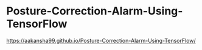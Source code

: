# Posture-Correction-Alarm-Using-TensorFlow

https://aakansha99.github.io/Posture-Correction-Alarm-Using-TensorFlow/
